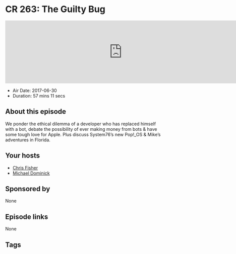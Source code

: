 # CR 263: The Guilty Bug

<iframe src="https://player.fireside.fm/v2/MLf2ZzhC+1UVRbUFR?theme=dark" width="740" height="200" frameborder="0" scrolling="no"></iframe>

* Air Date: 2017-06-30
* Duration: 57 mins 11 secs

## About this episode

We ponder the ethical dilemma of a developer who has replaced himself with a bot, debate the possibility of ever making money from bots & have some tough love for Apple.
Plus discuss System76’s new Pop!_OS & Mike’s adventures in Florida. 

## Your hosts
* [Chris Fisher](https://coder.show/hosts/chrislas)
* [Michael Dominick](https://coder.show/hosts/michael)

## Sponsored by

None



## Episode links

None



## Tags

